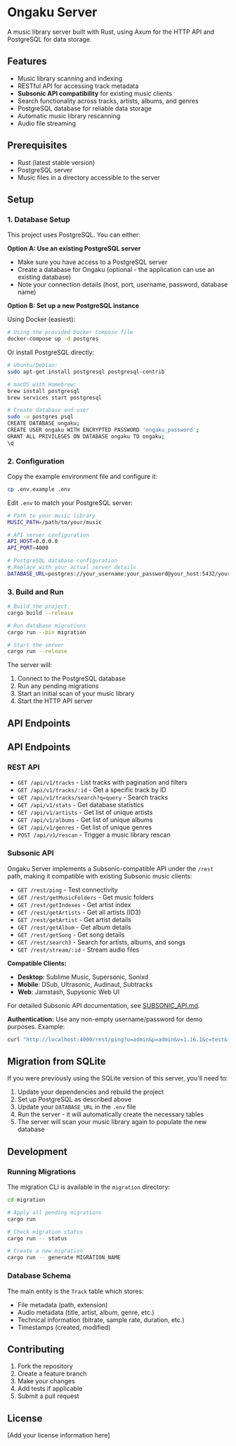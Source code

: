 # Ongaku Server

A music library server built with Rust, using Axum for the HTTP API and PostgreSQL for data storage.

## Features

- Music library scanning and indexing
- RESTful API for accessing track metadata
- **Subsonic API compatibility** for existing music clients
- Search functionality across tracks, artists, albums, and genres
- PostgreSQL database for reliable data storage
- Automatic music library rescanning
- Audio file streaming

## Prerequisites

- Rust (latest stable version)
- PostgreSQL server
- Music files in a directory accessible to the server

## Setup

### 1. Database Setup

This project uses PostgreSQL. You can either:

**Option A: Use an existing PostgreSQL server**
- Make sure you have access to a PostgreSQL server
- Create a database for Ongaku (optional - the application can use an existing database)
- Note your connection details (host, port, username, password, database name)

**Option B: Set up a new PostgreSQL instance**

Using Docker (easiest):
```bash
# Using the provided Docker Compose file
docker-compose up -d postgres
```

Or install PostgreSQL directly:
```bash
# Ubuntu/Debian:
sudo apt-get install postgresql postgresql-contrib

# macOS with Homebrew:
brew install postgresql
brew services start postgresql

# Create database and user
sudo -u postgres psql
CREATE DATABASE ongaku;
CREATE USER ongaku WITH ENCRYPTED PASSWORD 'ongaku_password';
GRANT ALL PRIVILEGES ON DATABASE ongaku TO ongaku;
\q
```

### 2. Configuration

Copy the example environment file and configure it:

```bash
cp .env.example .env
```

Edit `.env` to match your PostgreSQL server:

```bash
# Path to your music library
MUSIC_PATH=/path/to/your/music

# API server configuration
API_HOST=0.0.0.0
API_PORT=4000

# PostgreSQL database configuration
# Replace with your actual server details
DATABASE_URL=postgres://your_username:your_password@your_host:5432/your_database_name
```

### 3. Build and Run

```bash
# Build the project
cargo build --release

# Run database migrations
cargo run --bin migration

# Start the server
cargo run --release
```

The server will:
1. Connect to the PostgreSQL database
2. Run any pending migrations
3. Start an initial scan of your music library
4. Start the HTTP API server

## API Endpoints
## API Endpoints

### REST API

- `GET /api/v1/tracks` - List tracks with pagination and filters
- `GET /api/v1/tracks/:id` - Get a specific track by ID
- `GET /api/v1/tracks/search?q=query` - Search tracks
- `GET /api/v1/stats` - Get database statistics
- `GET /api/v1/artists` - Get list of unique artists
- `GET /api/v1/albums` - Get list of unique albums
- `GET /api/v1/genres` - Get list of unique genres
- `POST /api/v1/rescan` - Trigger a music library rescan

### Subsonic API

Ongaku Server implements a Subsonic-compatible API under the `/rest` path, making it compatible with existing Subsonic music clients:

- `GET /rest/ping` - Test connectivity
- `GET /rest/getMusicFolders` - Get music folders
- `GET /rest/getIndexes` - Get artist index
- `GET /rest/getArtists` - Get all artists (ID3)
- `GET /rest/getArtist` - Get artist details
- `GET /rest/getAlbum` - Get album details
- `GET /rest/getSong` - Get song details
- `GET /rest/search3` - Search for artists, albums, and songs
- `GET /rest/stream/:id` - Stream audio files

**Compatible Clients:**
- **Desktop**: Sublime Music, Supersonic, Sonixd
- **Mobile**: DSub, Ultrasonic, Audinaut, Subtracks
- **Web**: Jamstash, Supysonic Web UI

For detailed Subsonic API documentation, see [SUBSONIC_API.md](SUBSONIC_API.md).

**Authentication:** Use any non-empty username/password for demo purposes. Example:
```bash
curl "http://localhost:4000/rest/ping?u=admin&p=admin&v=1.16.1&c=test&f=json"
```

## Migration from SQLite

If you were previously using the SQLite version of this server, you'll need to:

1. Update your dependencies and rebuild the project
2. Set up PostgreSQL as described above
3. Update your `DATABASE_URL` in the `.env` file
4. Run the server - it will automatically create the necessary tables
5. The server will scan your music library again to populate the new database

## Development

### Running Migrations

The migration CLI is available in the `migration` directory:

```bash
cd migration

# Apply all pending migrations
cargo run

# Check migration status
cargo run -- status

# Create a new migration
cargo run -- generate MIGRATION_NAME
```

### Database Schema

The main entity is the `Track` table which stores:
- File metadata (path, extension)
- Audio metadata (title, artist, album, genre, etc.)
- Technical information (bitrate, sample rate, duration, etc.)
- Timestamps (created, modified)

## Contributing

1. Fork the repository
2. Create a feature branch
3. Make your changes
4. Add tests if applicable
5. Submit a pull request

## License

[Add your license information here]
